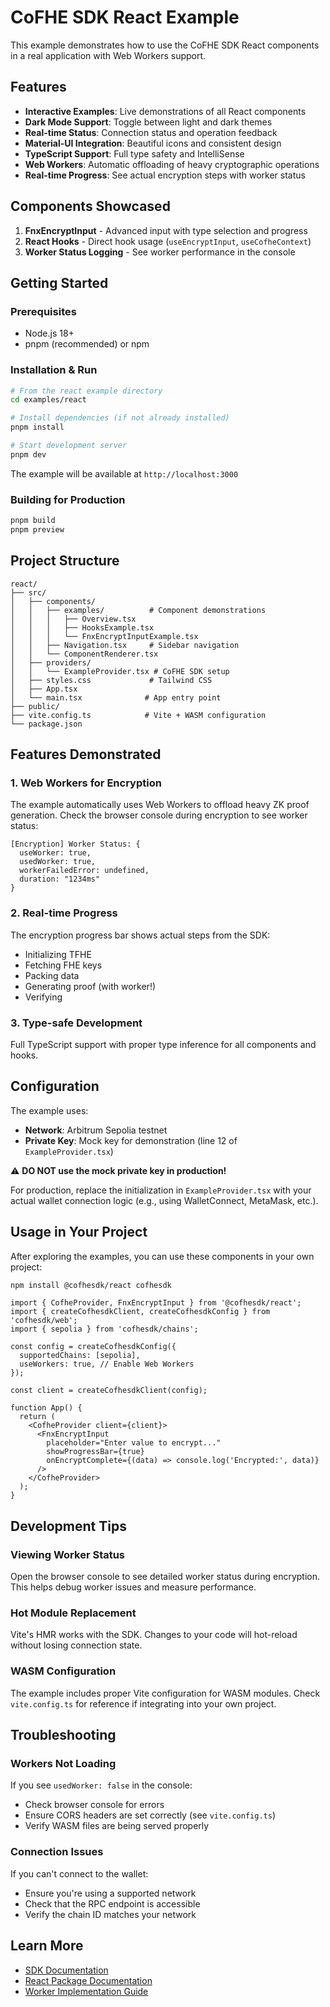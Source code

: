# CoFHE SDK React Example

This example demonstrates how to use the CoFHE SDK React components in a real application with Web Workers support.

## Features

- **Interactive Examples**: Live demonstrations of all React components
- **Dark Mode Support**: Toggle between light and dark themes
- **Real-time Status**: Connection status and operation feedback
- **Material-UI Integration**: Beautiful icons and consistent design
- **TypeScript Support**: Full type safety and IntelliSense
- **Web Workers**: Automatic offloading of heavy cryptographic operations
- **Real-time Progress**: See actual encryption steps with worker status

## Components Showcased

1. **FnxEncryptInput** - Advanced input with type selection and progress
2. **React Hooks** - Direct hook usage (`useEncryptInput`, `useCofheContext`)
3. **Worker Status Logging** - See worker performance in the console

## Getting Started

### Prerequisites

- Node.js 18+
- pnpm (recommended) or npm

### Installation & Run

```bash
# From the react example directory
cd examples/react

# Install dependencies (if not already installed)
pnpm install

# Start development server
pnpm dev
```

The example will be available at `http://localhost:3000`

### Building for Production

```bash
pnpm build
pnpm preview
```

## Project Structure

```
react/
├── src/
│   ├── components/
│   │   ├── examples/          # Component demonstrations
│   │   │   ├── Overview.tsx
│   │   │   ├── HooksExample.tsx
│   │   │   └── FnxEncryptInputExample.tsx
│   │   ├── Navigation.tsx     # Sidebar navigation
│   │   └── ComponentRenderer.tsx
│   ├── providers/
│   │   └── ExampleProvider.tsx # CoFHE SDK setup
│   ├── styles.css             # Tailwind CSS
│   ├── App.tsx
│   └── main.tsx              # App entry point
├── public/
├── vite.config.ts            # Vite + WASM configuration
└── package.json
```

## Features Demonstrated

### 1. Web Workers for Encryption

The example automatically uses Web Workers to offload heavy ZK proof generation. Check the browser console during encryption to see worker status:

```
[Encryption] Worker Status: {
  useWorker: true,
  usedWorker: true,
  workerFailedError: undefined,
  duration: "1234ms"
}
```

### 2. Real-time Progress

The encryption progress bar shows actual steps from the SDK:
- Initializing TFHE
- Fetching FHE keys
- Packing data
- Generating proof (with worker!)
- Verifying

### 3. Type-safe Development

Full TypeScript support with proper type inference for all components and hooks.

## Configuration

The example uses:
- **Network**: Arbitrum Sepolia testnet
- **Private Key**: Mock key for demonstration (line 12 of `ExampleProvider.tsx`)

⚠️ **DO NOT use the mock private key in production!**

For production, replace the initialization in `ExampleProvider.tsx` with your actual wallet connection logic (e.g., using WalletConnect, MetaMask, etc.).

## Usage in Your Project

After exploring the examples, you can use these components in your own project:

```bash
npm install @cofhesdk/react cofhesdk
```

```tsx
import { CofheProvider, FnxEncryptInput } from '@cofhesdk/react';
import { createCofhesdkClient, createCofhesdkConfig } from 'cofhesdk/web';
import { sepolia } from 'cofhesdk/chains';

const config = createCofhesdkConfig({
  supportedChains: [sepolia],
  useWorkers: true, // Enable Web Workers
});

const client = createCofhesdkClient(config);

function App() {
  return (
    <CofheProvider client={client}>
      <FnxEncryptInput
        placeholder="Enter value to encrypt..."
        showProgressBar={true}
        onEncryptComplete={(data) => console.log('Encrypted:', data)}
      />
    </CofheProvider>
  );
}
```

## Development Tips

### Viewing Worker Status

Open the browser console to see detailed worker status during encryption. This helps debug worker issues and measure performance.

### Hot Module Replacement

Vite's HMR works with the SDK. Changes to your code will hot-reload without losing connection state.

### WASM Configuration

The example includes proper Vite configuration for WASM modules. Check `vite.config.ts` for reference if integrating into your own project.

## Troubleshooting

### Workers Not Loading

If you see `usedWorker: false` in the console:
- Check browser console for errors
- Ensure CORS headers are set correctly (see `vite.config.ts`)
- Verify WASM files are being served properly

### Connection Issues

If you can't connect to the wallet:
- Ensure you're using a supported network
- Check that the RPC endpoint is accessible
- Verify the chain ID matches your network

## Learn More

- [SDK Documentation](../../packages/sdk/README.md)
- [React Package Documentation](../../packages/react/README.md)
- [Worker Implementation Guide](../../packages/sdk/HOW_TO_USE_WORKERS.md)

